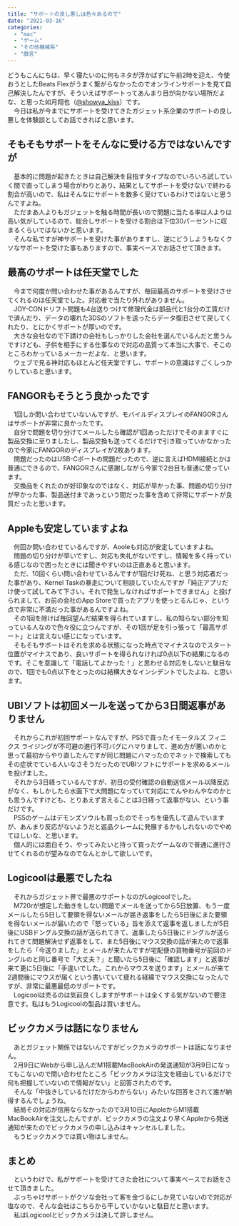 ```yaml
---
title: "サポートの良し悪しは色々あるので"
date: "2021-03-16"
categories: 
  - "mac"
  - "ゲーム"
  - "その他機械系"
  - "戯言"
---
```


どうもこんにちは、早く寝たいのに何もネタが浮かばずに午前2時を迎え、今使おうとしたBeats Flexがうまく繋がらなかったのでオンラインサポートを見て自己解決したんですが、そういえばサポートってあんまり目が向かない場所だよな、と思った如月翔也（[@showya\_kiss](http://twitter.com/showya_kiss)）です。  
　今日は私が今までにサポートを受けてきたガジェット系企業のサポートの良し悪しを体験談としてお話できればと思います。  

## そもそもサポートをそんなに受ける方ではないんですが

　基本的に問題が起きたときは自己解決を目指すタイプなのでいろいろ試していく間で直ってしまう場合がわりとあり、結果としてサポートを受けないで終わる割合が高いので、私はそんなにサポートを数多く受けているわけではないと思うんですよね。  
　ただまあ人よりもガジェットを触る時間が長いので問題に当たる率は人よりは高い気がしているので、総合しサポートを受ける割合は下位30パーセントに収まるくらいではないかと思います。  
　そんな私ですが神サポートを受けた事がありますし、逆にどうしようもなくクソなサポートを受けた事もありますので、事実ベースでお話させて頂きます。  

## 最高のサポートは任天堂でした

　今まで何度か問い合わせた事があるんですが、毎回最高のサポートを受けさせてくれるのは任天堂でした。対応者で当たり外れがありません。  
　JOY-CONドリフト問題も4台送りつけて修理代金は部品代と1台分の工賃だけで済んだり、データの壊れた3DSのソフトを送ったらデータ復旧させて戻してくれたり、とにかくサポートが厚いのです。  
　大きな会社なので下請けの会社もしっかりした会社を選んでいるんだと思うんですけども、子供を相手にする仕事なので対応の品質って本当に大事で、そこのところわかっているメーカーだよな、と思います。  
　ウェブで見る神対応もほとんど任天堂ですし、サポートの意識はすごくしっかりしていると思います。  

## FANGORもそうとう良かったです

　1回しか問い合わせていないんですが、モバイルディスプレイのFANGORさんはサポートが非常に良かったです。  
　自分で問題を切り分けてメールしたら確認が1回あっただけでそのまますぐに製品交換に至りましたし、製品交換も送ってくるだけで引き取っていかなかったので今家にFANGORのディスプレイが2枚あります。  
　問題だったのはUSB-Cポートの問題だったので、逆に言えばHDMI接続とかは普通にできるので、FANGORさんに感謝しながら今家で2台目も普通に使っています。  
　交換品をくれたのが好印象なのではなく、対応が早かった事、問題の切り分けが早かった事、製品送付まであっという間だった事を含めて非常にサポートが良質だったと思います。  

## Appleも安定していますよね

　何回か問い合わせているんですが、Aooleも対応が安定していますよね。  
　問題の切り分けが早いですし、対応も失礼がないですし、情報を多く持っている感じなので困ったときには聞きやすいのは正直あると思います。  
　ただ、10回くらい問い合わせているんですが1回だけ死ね、と思う対応者だった事があり、Kernel Taskの暴走について相談していたんですが「純正アプリだけ使って試してみて下さい。それで発生しなければサポートできません」と投げられまして、お前の会社のApp Storeで買ったアプリを使っとるんじゃ、という点で非常に不満だった事があるんですよね。  
　その1回を除けば毎回望んだ結果を得られていますし、私の知らない部分を知っている人なので色々役に立つんですが、その1回が足を引っ張って「最高サポート」とは言えない感じになっています。  
　そもそもサポートはそれを求める状態になった時点でマイナスなのでスタート位置がマイナスであり、良いサポートを得られなければ0点以下の結果になるのです。そこを意識して「電話してよかった！」と思わせる対応をしないと駄目なので、1回でも0点以下をとったのは結構大きなインシデントでしたよね、と思います。  

## UBIソフトは初回メールを送ってから3日間返事がありません

　それからこれが初回サポートなんですが、PS5で買ったイモータルズ フィニクス ライジングが不可避の進行不可バグにハマりまして、進め方が悪いのかと思って最初からやり直したんですが同じ問題にハマったのでネットで検索してもその症状でている人いなさそうだったのでUBIソフトにサポートを求めるメールを投げました。  
　それから3日経っているんですが、初日の受付確認の自動送信メール以降反応がなく、もしかしたら水面下で大問題になっていて対応にてんやわんやなのかとも思うんですけども、とりあえず言えることは3日経って返事がない、という事だけです。  
　PS5のゲームはデモンズソウルも買ったのでそっちを優先して遊んでいますが、あんまり反応がないようだと返品クレームに発展するかもしれないのでやめてほしいな、と思います。  
　個人的には面白そう、やってみたいと持って買ったゲームなので普通に進行させてくれるのが望みなのでなんとかして欲しいです。  

## Logicoolは最悪でしたね

　それからガジェット界で最悪のサポートなのがLogicoolでした。  
　M720rが想定した動きをしない問題でメールを送ってから5日放置、もう一度メールしたら5日して要領を得ないメールが届き返事をしたら5日後にまた要領を得ないメールが届いたので「怒っている」旨を添えて返事を返しましたが5日後にUSBドングル交換の話が送られてきて、返事したら5日後にドングルが送られてきて問題解決せず返事をして、また5日後にマウス交換の話が来たので返事をしたら「今送りました」とメールが来たんですが宅配便の貨物番号が前回のドングルのと同じ番号で「大丈夫？」と聞いたら5日後に「確認します」と返事が来て更に5日後に「手違いでした。これからマウスを送ります」とメールが来て2週間後にマウスが届くという書いていて疲れる経緯でマウス交換になったんですが、非常に最悪最低のサポートです。  
　Logicoolは売るのは気前良くしますがサポートは全くする気がないので要注意です。私はもうLogicoolの製品は買いません。  

## ビックカメラは話になりません

　あとガジェット関係ではないんですがビックカメラのサポートは話になりません。  
　2月9日にWebから申し込んだM1搭載MacBookAirの発送通知が3月9日になってもこないので問い合わせたところ「ビックカメラは注文を経由しているだけで何も把握していないので情報がない」と回答されたのです。  
　そんな「中抜きしているだけだからわからない」みたいな回答をされて誰が納得するんでしょうね。  
　結局その対応が信用ならなかったので3月10日にAppleからM1搭載MacBookAirを注文したんですが、ビックカメラの注文より早くAppleから発送通知が来たのでビックカメラの申し込みはキャンセルしました。  
　もうビックカメラでは買い物はしません。  

## まとめ

　というわけで、私がサポートを受けてきた会社について事実ベースでお話をさせて頂きました。  
　ぶっちゃけサポートがクソな会社って客を金づるにしか見ていないので対応が塩なので、そんな会社はこちらから干していかないと駄目だと思います。  
　私はLogicoolとビックカメラは決して許しません。
